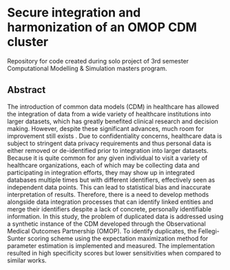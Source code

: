 # Secure integration and harmonization of an OMOP CDM cluster
Repository for code created during solo project of 3rd semester Computational Modelling & Simulation masters program.

## Abstract
The introduction of common data models (CDM) in healthcare has allowed the integration of data from a wide variety of healthcare institutions into larger datasets, which has greatly benefited clinical research and decision making. However, despite these significant advances, much room for improvement still exists . Due to confidentiality concerns, healthcare data is subject to stringent data privacy requirements and thus personal data is either removed or de-identified prior to integration into larger datasets. Because it is quite common for any given individual to visit a variety of healthcare organizations, each of which may be collecting data and participating in integration efforts, they may show up in integrated databases multiple times but with different identifiers, effectively seen as independent data points. This can lead to statistical bias and inaccurate interpretation of results. Therefore, there is a need to develop methods alongside data integration processes that can identify linked entities and merge their identifiers despite a lack of concrete, personally identifiable information. In this study, the problem of duplicated data is addressed using a synthetic instance of the CDM developed through the Observational Medical Outcomes Partnership (OMOP). To identify duplicates, the Fellegi-Sunter scoring scheme using the expectation maximization method for parameter estimation is implemented and measured. The implementation resulted in high specificity scores but lower sensitivities when compared to similar works.

